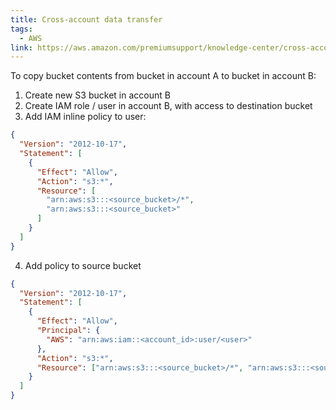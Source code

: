 ```yaml
---
title: Cross-account data transfer
tags:
  - AWS
link: https://aws.amazon.com/premiumsupport/knowledge-center/cross-account-access-s3/
---
```


To copy bucket contents from bucket in account A to bucket in account B:

1. Create new S3 bucket in account B
2. Create IAM role / user in account B, with access to destination bucket
3. Add IAM inline policy to user:

```json
{
  "Version": "2012-10-17",
  "Statement": [
    {
      "Effect": "Allow",
      "Action": "s3:*",
      "Resource": [
        "arn:aws:s3:::<source_bucket>/*",
        "arn:aws:s3:::<source_bucket>"
      ]
    }
  ]
}
```

4. Add policy to source bucket

```json
{
  "Version": "2012-10-17",
  "Statement": [
    {
      "Effect": "Allow",
      "Principal": {
        "AWS": "arn:aws:iam::<account_id>:user/<user>"
      },
      "Action": "s3:*",
      "Resource": ["arn:aws:s3:::<source_bucket>/*", "arn:aws:s3:::<source_bucket>"]
    }
  ]
}
```
